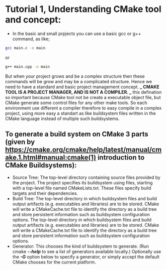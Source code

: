 # Tutorial 1, Understanding CMake tool and concept:
- In the basic and small prpjects you can use a basic gcc or g++ command, as like;

```bash
gcc main.c -o main
```
or

```bash
g++ main.cpp -o main
```
But when your project grows and be a complex structure then these commands will be grow and may be a complicated structure. Hence we need to have a standard and basic project management concept. **_ CMAKE TOOL IS A PROJECT MANAGER, AND IS NOT A COMPILER. _** this defination so important because CMake tool not be create a executable object file, but CMake generate some control files for any other make tools. So each environment use different a compiler therefore to easy compile in a complex project, using more easy a standart as like buildsystem files written in the CMake language instead of multiple such buildsystems.

## To generate a build system on CMake 3 parts (given by <https://cmake.org/cmake/help/latest/manual/cmake.1.html#manual:cmake(1)> introduction to CMake Buildsystems):
- Source Tree: The top-level directory containing source files provided by the project. The project specifies its buildsystem using files, starting with a top-level file named CMakeLists.txt. These files specify build targets and their dependencies.
- Build Tree: The top-level directory in which buildsystem files and build output artifacts (e.g. executables and libraries) are to be stored. CMake will write a CMakeCache.txt file to identify the directory as a build tree and store persistent information such as buildsystem configuration options. The top-level directory in which buildsystem files and build output artifacts (e.g. executables and libraries) are to be stored. CMake will write a CMakeCache.txt file to identify the directory as a build tree and store persistent information such as buildsystem configuration options.
- Generator: This chooses the kind of buildsystem to generate. (Run cmake **_--help_** to see a list of generators available locally.) Optionally use the **_-G_** option below to specify a generator, or simply accept the default CMake chooses for the current platform. 
